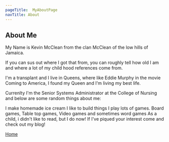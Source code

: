 ```yaml
---
pageTitle:  MyAboutPage
navTitle: About
---
```





## About Me

My Name is Kevin McClean from the clan McClean of the low hills of Jamaica.

If you can sus out where I got that from, you can roughly tell how old I am and where a lot of my child hood references come from.

I'm a transplant and I live in Queens, where like Eddie Murphy in the movie Coming to America, I found my Queen and I'm living my best life.

Currenlty I'm the Senior Systems Administrator at the College of Nursing and below are some random things about me:

I make homemade ice cream
I like to build things
I play lots of games. Board games, Table top games, Video games and sometimes word games
As a child, i didn't like to read, but I do now!
If I've piqued your interest come and check out my blog!

[Home](/)